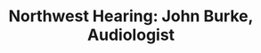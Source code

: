 ---
title: "Northwest Hearing: John Burke, Audiologist"
url: /frisco/northwest-hearing-john-burke-audiologist/
shop: Hörgeräte
---